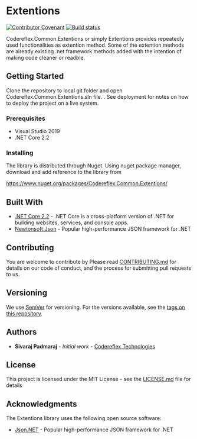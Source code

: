 # Extentions
[![Contributor Covenant](https://img.shields.io/badge/Contributor%20Covenant-v1.4%20adopted-ff69b4.svg)](code-of-conduct.md)
[![Build status](https://dev.azure.com/codereflexTechnologies/Extentions/_apis/build/status/Extentions-CI)](https://dev.azure.com/codereflexTechnologies/Extentions/_build/latest?definitionId=1)

Codereflex.Common.Extentions or simply Extentions provides repeatedly used functionalities  as
extention method. Some of the extention methods are already existing .net framework methods added with the intention of making 
code cleaner or readble.     

## Getting Started

Clone the repository to local git folder and open Codereflex.Common.Extentions.sln file. 
. See deployment for notes on how to deploy the project on a live system.

### Prerequisites

* Visual Studio 2019
* .NET Core 2.2

### Installing

The library is distributed through Nuget. Using nuget package manager, download and add reference to the library from

https://www.nuget.org/packages/Codereflex.Common.Extentions/



## Built With

* [.NET Core 2.2](https://dotnet.microsoft.com/download) - .NET Core is a cross-platform version of .NET for building websites, services, and console apps.
* [Newtonsoft.Json](https://www.newtonsoft.com/json) - Popular high-performance JSON framework for .NET


## Contributing

You are welcome to contribute by 
Please read [CONTRIBUTING.md](https://gist.github.com/PurpleBooth/b24679402957c63ec426) for details on our code of conduct, and the process for submitting pull requests to us.

## Versioning

We use [SemVer](http://semver.org/) for versioning. For the versions available, see the [tags on this repository](https://github.com/your/project/tags). 

## Authors

* **Sivaraj Padmaraj** - *Initial work* - [Codereflex Technologies](https://github.com/PurpleBooth)


## License

This project is licensed under the MIT License - see the [LICENSE.md](LICENSE.md) file for details

## Acknowledgments

The Extentions library uses the following open source software:

* [Json.NET](https://www.newtonsoft.com) - Popular high-performance JSON framework for .NET


